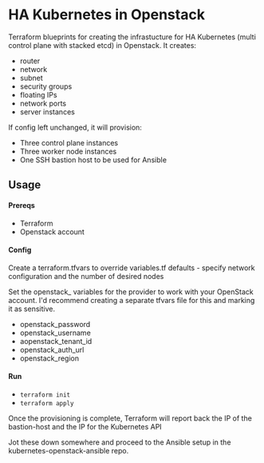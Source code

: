 # HA Kubernetes in Openstack

Terraform blueprints for creating the infrastucture for HA Kubernetes (multi control plane with stacked etcd) in Openstack.
It creates:
- router
- network
- subnet
- security groups
- floating IPs
- network ports
- server instances

If config left unchanged, it will provision:
- Three control plane instances
- Three worker node instances
- One SSH bastion host to be used for Ansible

## Usage
#### Prereqs
* Terraform
* Openstack account

#### Config

Create a terraform.tfvars to override variables.tf defaults - specify network configuration and the number of desired nodes

Set the openstack_ variables for the provider to work with your OpenStack account. I'd recommend creating a separate tfvars file for this and marking it as sensitive.
- openstack_password
- openstack_username
- aopenstack_tenant_id
- openstack_auth_url
- openstack_region

#### Run
- `terraform init`
- `terraform apply`

Once the provisioning is complete, Terraform will report back the IP of the bastion-host and the IP for the Kubernetes API

Jot these down somewhere and proceed to the Ansible setup in the kubernetes-openstack-ansible repo.
